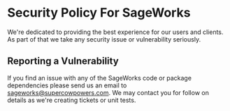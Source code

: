 # Security Policy For SageWorks
We're dedicated to providing the best experience for our users and clients. As part of that we take any security issue or vulnerability seriously.

## Reporting a Vulnerability
If you find an issue with any of the SageWorks code or package dependencies please send us an email to
[sageworks@supercowpowers.com](mailto:sageworks@supercowpowers.com). We may contact you for follow on details as we're creating tickets or unit tests.
